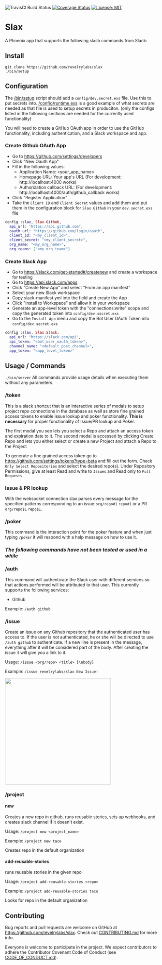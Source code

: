 ![TravisCI Build Status](https://travis-ci.org/revelrylabs/slax.svg)
[![Coverage Status](https://opencov.prod.revelry.net/projects/4/badge.svg)](https://opencov.prod.revelry.net/projects/4)
[![License: MIT](https://img.shields.io/badge/License-MIT-yellow.svg)](https://opensource.org/licenses/MIT)

# Slax

A Phoenix app that supports the following slash commands from Slack:

## Install

```
git clone https://github.com/revelrylabs/slax
./bin/setup
```

## Configuration

The [/bin/setup](https://github.com/revelrylabs/slax/blob/master/bin/setup) script should add a `config/dev.secret.exs` file. Use this to put secrets into.
[/config/runtime.exs](https://github.com/revelrylabs/slax/blob/master/config/runtime.exs) is a good example of what secrets are needed as that file is used to setup secrets in produciton. (only the configs listed in the following sections are needed for the currently used functionality)

You will need to create a GitHub OAuth app in order to use the GitHub functionality, including authentication, and a Slack workspace and app.

### Create Github OAuth App

- Go to https://github.com/settings/developers
- Click "New Oauth App"
- Fill in the following values:
  - Application Name: <your_app_name>
  - Homepage URL: Your app's URL (For development: http://localhost:4000 works)
  - Authorization callback URL: (For development: http://localhost:4000/auth/github_callback works)
- Click "Register Application"
- Take the `Client ID` and `Client Secret` values and add them and put them in the configuration block for `Slax.Github` in your `dev.secret.exs` file

```elixir
config :slax, Slax.Github,
  api_url: "https://api.github.com",
  oauth_url: "https://github.com/login/oauth",
  client_id: "<my_client_id>",
  client_secret: "<my_client_secret>",
  org_name: "<my_org_name>",
  org_teams: ["<my_org_team>"]
```

### Create Slack App
- Go to https://slack.com/get-started#/createnew and create a workspace for testing
- Go to https://api.slack.com/apps
- Click "Create New App" and select "From an app manifest"
- Select your new Slack workspace
- Copy slack-manifest.yml into the field and create the App
- Click "Install to Workspace" and allow it in your workspace
- Generate an app-level token with the "connections:write" scope and copy the generated token into `config/dev.secret.exs`
- Go to the `Install App` menu and copy the Bot User OAuth Token into `config/dev.secret.exs`

```elixir
config :slax, Slax.Slack,
  api_url: "https://slack.com/api",
  api_token: "<bot_user_oauth_token>",
  channel_name: "<default_post_channel>",
  app_token: "<app_level_token>"
```

## Usage / Commands

```./bin/server```
All commands provide usage details when executing them without any parameters.

### /token
This is a slack shortcut that is an interactive series of modals to setup project repo connections in the database as well as store fine grained access tokens to enable issue lookup and poker functionality. **This is necessary** for proper functionality of Issue/PR lookup and Poker.

The first modal you see lets you select a Repo and attach an access token and expiration date to it.
The second modal is accessed by clicking Create Repo and lets you either select or create a new Project and attach a Repo to the Project

To generate a fine grained access token go to https://github.com/settings/tokens?type=beta and fill out the form. Check `Only Select Repositories` and select the desired repo(s). Under Repository Permissions, give at least Read and write to `Issues` and Read only to `Pull Requests`

### Issue & PR lookup
With the websocket connection slax parses every message for the specified patterns corresponding to an issue `org/repo#1` `repo#1` or a PR `org/repo$1` `repo$1`.

### /poker
This command is the interaction point for the poker feature and when just typing `/poker` it will respond with a help message on how to use it.

### _The following commands have not been tested or used in a while_

### /auth

This command will authenticate the Slack user with different services so that actions performed will be attributed to that user. This currently supports the following services:

- Github

Example: `/auth github`

### /issue

Create an issue on any Github repository that the authenticated user has access to. If the user is not authenticated, he or she will be directed to use `/auth github` to authenticate. If a new line is present in the message, everything after it will be considered part of the body. After creating the issue it will give you a link to it.

Usage: `/issue <org/repo> <title> [\nbody]`

Example: `/issue revelrylabs/slax New Issue!`

<img src="http://dropit.atda.club/Screen-Shot-2016-07-05-13-44-34.png" width="350">

### /project

#### new

Creates a new repo in github, runs reusable stories, sets up webhooks, and creates slack channel if it doesn't exist.

Usage: `/project new <project_name>`

Example: `/project new taco`

Creates repo in the default organization

#### add-reusable-stories

runs reusable stories in the given repo

Usage: `/project add-reusable-stories <repo>`

Example: `/project add-reusable-stories taco`

Looks for repo in the default organization

## Contributing

Bug reports and pull requests are welcome on GitHub at https://github.com/revelrylabs/slax. Check out [CONTRIBUTING.md](https://github.com/revelrylabs/slax/blob/master/CONTRIBUTING.md) for more info.

Everyone is welcome to participate in the project. We expect contributors to
adhere the Contributor Covenant Code of Conduct (see [CODE_OF_CONDUCT.md](https://github.com/revelrylabs/slax/blob/master/CODE_OF_CONDUCT.md)).
